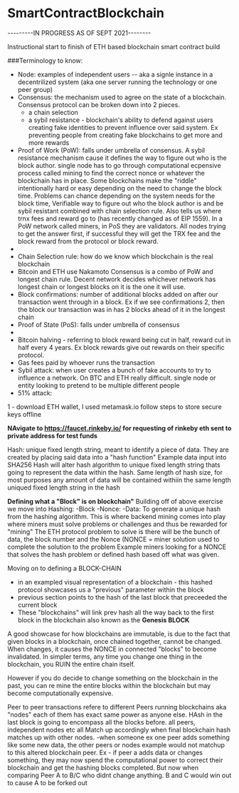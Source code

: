 # SmartContractBlockchain

---------IN PROGRESS AS OF SEPT 2021--------


Instructional start to finish of ETH based blockchain smart contract build

###Terminology to know:
- Node: examples of independent users -- aka a signle instance in a decentrilized system (aka one server running the technology or one peer group)
- Consensus: the mechanism used to agree on the state of a blockchain. Consensus protocol can be broken down into 2 pieces. 
    - a chain selection
    - a sybil resistance - blockchain's ability to defend against users creating fake identities to prevent influence over said system. Ex preventing people from creating fake blockchains to get more and more rewards
- Proof of Work (PoW): falls under umbrella of consensus. A sybil resistance mechanism cause it defines the way to figure out who is the block author. single node has to go through computational ecpensive process called mining to find the correct nonce or whatever the blockchain has in place. Some blockchains make the "riddle" intentionally hard or easy depending on the need to change the block time. Problems can chance depending on the system needs for the block time, Verifiable way to figure out who the block author is and be sybil resistant combined with chain selection rule. Also tells us where trnx fees and reward go to (has recently changed as of EIP 1559). In a PoW network called miners, in PoS they are validators. All nodes trying to get the answer first, if successful they will get the TRX fee and the block reward from the protocol or block reward.
- 
- Chain Selection rule: how do we know which blockchain is the real blockchain
- Bitcoin and ETH use Nakamoto Consensus is a combo of PoW and longest chain rule. Decent network decides whichever network has longest chain or longest blocks on it is the one it will use. 
- Block confirmations: number of additional blocks added on after our transaction went through in a block. Ex if we see confirmations 2, then the block our transaction was in has 2 blocks ahead of it in the longest chain
- Proof of State (PoS): falls under umbrella of consensus
- 
- Bitcoin halving - referring to block reward being cut in half, reward cut in half every 4 years. Ex block rewards give out rewards on their specific protocol.
- Gas fees paid by whoever runs the transaction
- Sybil attack: when user creates a bunch of fake accounts to try to influence a network. On BTC and ETH really difficult. single node or entity looking to pretend to be multiple different people
- 51% attack: 



1 - download ETH wallet, I used metamask.io follow steps to store secure keys offline

<b>NAvigate to https://faucet.rinkeby.io/ for requesting of rinkeby eth sent to private address for test funds</b>

Hash: unique fixed length string, meant to identify a piece of data. They are created by placing said data into a "hash function"
Example data input into SHA256 Hash will alter hash algorithm to unique fixed length string thats going to represent the data within the hash. Same length of hash size, for most purposes any amount of data will be contained withiin the same length uniqued fixed length string in the hash

<b>Defining what a "Block" is on blockchain"</b>
Building off of above exercise we move into Hashing:
-Block
-Nonce:
-Data:
To generate a unique hash from the hashing algorithm. This is where backend mining comes into play where miners must solve problems or challenges and thus be rewarded for "mining"
The ETH protocol problem to solve is there will be the bunch of data, the block number and the Nonce (NONCE = miner solution used to complete the solution to the problem
Example miners looking for a NONCE that solves the hash problem or defined hash based off what was given.

Moving on to defining a BLOCK-CHAIN
- in an exampled visual representation of a blockchain - this hashed protocol showcases us a "previous" parameter within the block
- previous section points to the hash of the last block that preceeded the current block
- These "blockchains" will link prev hash all the way back to the first block in the blockchain also known as the <b>Genesis BLOCK</b>

A good showcase for how blockchains are immutable, is due to the fact that given blocks in a blockchain, once chained together, cannot be changed. When changes, it causes the NONCE in connected "blocks" to become invalidated. In simpler terms, any time you change one thing in the blockchain, you RUIN the entire chain itself.

However if you do decide to change something on the blockchain in the past, you can re mine the entire blocks within the blockchain but may become computationally expensive.

Peer to peer transactions refere to different Peers running blockchains aka "nodes" each of them has exact same power as anyone else. HAsh in the last block is going to encompass all the blocks before. all peers, independent nodes etc all Match up accordingly when final blockchain hash matches up with other nodes.
-when someone ex one peer adds something like some new data, the other peers or nodes example would not matchup to this altered blockchain peer.
Ex - if peer a adds data or changes something, they may now spend the computational power to correct their blockchain and get the hashing blocks completed. But now when comparing Peer A to B/C who didnt change anything. B and C would win out to cause A to be forked out
